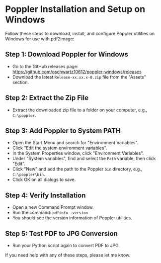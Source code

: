 # Poppler Installation and Setup on Windows

Follow these steps to download, install, and configure Poppler utilities on Windows for use with pdf2image:

## Step 1: Download Poppler for Windows
- Go to the GitHub releases page: https://github.com/oschwartz10612/poppler-windows/releases
- Download the latest `Release-xx.xx.x-0.zip` file from the "Assets" section.

## Step 2: Extract the Zip File
- Extract the downloaded zip file to a folder on your computer, e.g., `C:\poppler`.

## Step 3: Add Poppler to System PATH
- Open the Start Menu and search for "Environment Variables".
- Click "Edit the system environment variables".
- In the System Properties window, click "Environment Variables".
- Under "System variables", find and select the `Path` variable, then click "Edit".
- Click "New" and add the path to the Poppler `bin` directory, e.g., `C:\poppler\bin`.
- Click OK on all dialogs to save.

## Step 4: Verify Installation
- Open a new Command Prompt window.
- Run the command: `pdfinfo -version`
- You should see the version information of Poppler utilities.

## Step 5: Test PDF to JPG Conversion
- Run your Python script again to convert PDF to JPG.

If you need help with any of these steps, please let me know.
